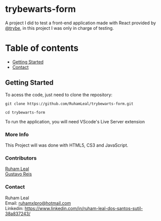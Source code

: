 # trybewarts-form

A project I did to test a front-end application made with React provided by [@trybe](https://www.betrybe.com/), in this project I was only in charge of testing.


# Table of contents

- [Getting Started](#getting-started)
- [Contact](#contact)

## Getting Started

To acess the code, just need to clone the repository:

```
git clone https://github.com/RuhamLeal/trybewarts-form.git
```
```
cd trybewarts-form
```

To run the application, you will need VScode's Live Server extension


### More Info

This Project will was done with HTML5, CS3 and JavaScript.

### Contributors

[Ruham Leal](https://github.com/RuhamLeal)    
[Gustavo Reis](https://github.com/GustavoRReis)

### Contact

Ruham Leal    
Email: ruhamxlpro@hotmail.com    
Linkedin: https://www.linkedin.com/in/ruham-leal-dos-santos-sutil-38a837243/
